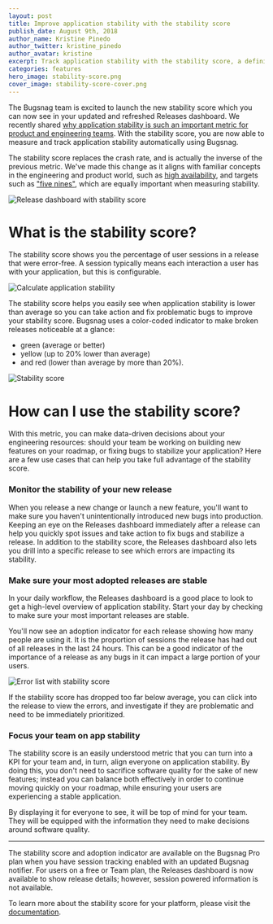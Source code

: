 ```yaml
---
layout: post
title: Improve application stability with the stability score
publish_date: August 9th, 2018
author_name: Kristine Pinedo
author_twitter: kristine_pinedo
author_avatar: kristine
excerpt: Track application stability with the stability score, a definitive metric for helping product teams balance fixing bugs and adding features.  
categories: features
hero_image: stability-score.png
cover_image: stability-score-cover.png
---
```


The Bugsnag team is excited to launch the new stability score which you can now see in your updated and refreshed Releases dashboard. We recently shared [why application stability is such an important metric for product and engineering teams](https://blog.bugsnag.com/application-stability-monitoring/). With the stability score, you are now able to measure and track application stability automatically using Bugsnag.

The stability score replaces the crash rate, and is actually the inverse of the previous metric. We've made this change as it aligns with familiar concepts in the engineering and product world, such as [high availability](https://en.wikipedia.org/wiki/High_availability), and targets such as ["five nines"](https://en.wikipedia.org/wiki/High_availability#%22Nines%22), which are equally important when measuring stability.

![Release dashboard with stability score](/img/posts/stability-score-releases-dashboard.png)

# What is the stability score?

The stability score shows you the percentage of user sessions in a release that were error-free. A session typically means each interaction a user has with your application, but this is configurable.

![Calculate application stability](/img/posts/calculate-stability.png)

The stability score helps you easily see when application stability is lower than average so you can take action and fix problematic bugs to improve your stability score. Bugsnag uses a color-coded indicator to make broken releases noticeable at a glance:
- green (average or better)
- yellow (up to 20% lower than average)
- and red (lower than average by more than 20%).

![Stability score](/img/posts/stability-score.png)

# How can I use the stability score?

With this metric, you can make data-driven decisions about your engineering resources: should your team be working on building new features on your roadmap, or fixing bugs to stabilize your application? Here are a few use cases that can help you take full advantage of the stability score.

### Monitor the stability of your new release

When you release a new change or launch a new feature, you'll want to make sure you haven't unintentionally introduced new bugs into production. Keeping an eye on the Releases dashboard immediately after a release can help you quickly spot issues and take action to fix bugs and stabilize a release. In addition to the stability score, the Releases dashboard also lets you drill into a specific release to see which errors are impacting its stability.

### Make sure your most adopted releases are stable

In your daily workflow, the Releases dashboard is a good place to look to get a high-level overview of application stability. Start your day by checking to make sure your most important releases are stable.

You'll now see an adoption indicator for each release showing how many people are using it. It is the proportion of sessions the release has had out of all releases in the last 24 hours. This can be a good indicator of the importance of a release as any bugs in it can impact a large portion of your users.

![Error list with stability score](/img/posts/stability-score-error-list.png)

If the stability score has dropped too far below average, you can click into the release to view the errors, and investigate if they are problematic and need to be immediately prioritized.

### Focus your team on app stability

The stability score is an easily understood metric that you can turn into a KPI for your team and, in turn, align everyone on application stability. By doing this, you don't need to sacrifice software quality for the sake of new features; instead you can balance both effectively in order to continue moving quickly on your roadmap, while ensuring your users are experiencing a stable application.

By displaying it for everyone to see, it will be top of mind for your team. They will be equipped with the information they need to make decisions around software quality.

---

The stability score and adoption indicator are available on the Bugsnag Pro plan when you have session tracking enabled with an updated Bugsnag notifier. For users on a free or Team plan, the Releases dashboard is now available to show release details; however, session powered information is not available.

To learn more about the stability score for your platform, please visit the [documentation](https://docs.bugsnag.com/product/releases/releases-dashboard/).
